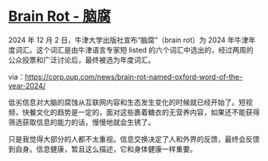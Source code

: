 # [Brain Rot - 脑腐](https://github.com/VandeeFeng/gitmemo/issues/18)

2024 年 12 月 2 日，牛津大学出版社宣布“脑腐”（brain rot）为 2024 年牛津年度词汇。这个词汇是由牛津语言专家短 listed 的六个词汇中选出的，经过两周的公众投票和广泛讨论后，最终被选为年度词汇。

via：<https://corp.oup.com/news/brain-rot-named-oxford-word-of-the-year-2024/>

低劣信息对大脑的腐蚀从互联网内容和生态发生变化的时候就已经开始了。短视频，快餐文化的趋势是一定的，面对这些裹着糖衣的无营养内容，如果还不能获得筛选获取信息的能力的话，慢慢地就会生锈了。

只是我觉得大部分的人都不太重视。信息交换决定了人和外界的反馈，最终会反馈到自身。信息健康，暂且这么描述，它和身体健康一样重要。